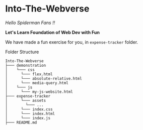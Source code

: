 # Into-The-Webverse

*Hello Spiderman Fans !!*

**Let's Learn Foundation of Web Dev with Fun**

We have made a fun exercise for you, in `expense-tracker` folder. 

Folder Structure

```
Into-The-Webverse
├─── demonstration
│    └─── css
│      └─── flex.html
│      └─── absolute-relative.html
│      └─── media-query.html
│    └─── js
│      └─── my-js-website.html
├─── expense-tracker
│      └─── assets
│        └─── ...
│      └─── index.css
│      └─── index.html
│      └─── index.js
├─── README.md  
```
